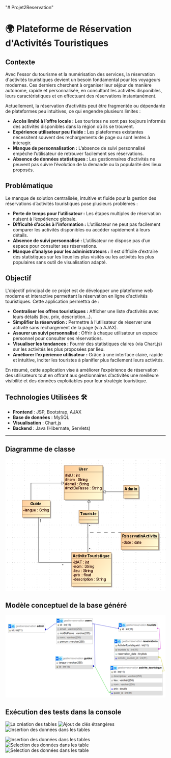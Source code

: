 "# Projet2Reservation" 
# 🌍 Plateforme de Réservation d'Activités Touristiques

## Contexte

Avec l'essor du tourisme et la numérisation des services, la réservation d'activités touristiques devient un besoin fondamental pour les voyageurs modernes. Ces derniers cherchent à organiser leur séjour de manière autonome, rapide et personnalisée, en consultant les activités disponibles, leurs caractéristiques et en effectuant des réservations instantanément.

Actuellement, la réservation d’activités peut être fragmentée ou dépendante de plateformes peu intuitives, ce qui engendre plusieurs limites :

* **Accès limité à l’offre locale :** Les touristes ne sont pas toujours informés des activités disponibles dans la région où ils se trouvent.
* **Expérience utilisateur peu fluide :** Les plateformes existantes nécessitent souvent des rechargements de page ou sont lentes à interagir.
* **Manque de personnalisation :** L’absence de suivi personnalisé empêche l’utilisateur de retrouver facilement ses réservations.
* **Absence de données statistiques :** Les gestionnaires d’activités ne peuvent pas suivre l’évolution de la demande ou la popularité des lieux proposés.

## Problématique

Le manque de solution centralisée, intuitive et fluide pour la gestion des réservations d’activités touristiques pose plusieurs problèmes :

* **Perte de temps pour l’utilisateur :** Les étapes multiples de réservation nuisent à l’expérience globale.
* **Difficulté d’accès à l'information :** L’utilisateur ne peut pas facilement comparer les activités disponibles ou accéder rapidement à leurs détails.
* **Absence de suivi personnalisé :** L’utilisateur ne dispose pas d’un espace pour consulter ses réservations.
* **Manque d’analyse pour les administrateurs :** Il est difficile d’extraire des statistiques sur les lieux les plus visités ou les activités les plus populaires sans outil de visualisation adapté.

## Objectif

L'objectif principal de ce projet est de développer une plateforme web moderne et interactive permettant la réservation en ligne d'activités touristiques. Cette application permettra de :

* **Centraliser les offres touristiques :** Afficher une liste d’activités avec leurs détails (lieu, prix, description…).
* **Simplifier la réservation :** Permettre à l’utilisateur de réserver une activité sans rechargement de la page (via AJAX).
* **Assurer un suivi personnalisé :** Offrir à chaque utilisateur un espace personnel pour consulter ses réservations.
* **Visualiser les tendances :** Fournir des statistiques claires (via Chart.js) sur les activités les plus proposées par lieu.
* **Améliorer l’expérience utilisateur :** Grâce à une interface claire, rapide et intuitive, inciter les touristes à planifier plus facilement leurs activités.

En résumé, cette application vise à améliorer l’expérience de réservation des utilisateurs tout en offrant aux gestionnaires d’activités une meilleure visibilité et des données exploitables pour leur stratégie touristique.

## **Technologies Utilisées** 🛠️ 


- **Frontend** : JSP, Bootstrap, AJAX
- **Base de données** : MySQL
- **Visualisation** : Chart.js
- **Backend** : Java (Hibernate, Servlets)

---
## Diagramme de classe

![Diagramme de classe ](https://github.com/ENNE-FATI/Projet2Reservation/blob/main/src/java/images/DiagrameClasse.PNG)

## Modèle conceptuel de la base généré
![La base de données ](src\java\images/Conception.PNG)

## Exécution des tests dans la console
![La création des tables ](images/Tables.png)
![Ajout de clés étrangères ](images/tablesss.png)
![Insertion des données dans les tables](images/insert1.png)

![Insertion des données dans les tables](images/insert2.png)
![Selection des données dans les table](images/selection1.png)
![Selection des données dans les table](images/selection2.png)
